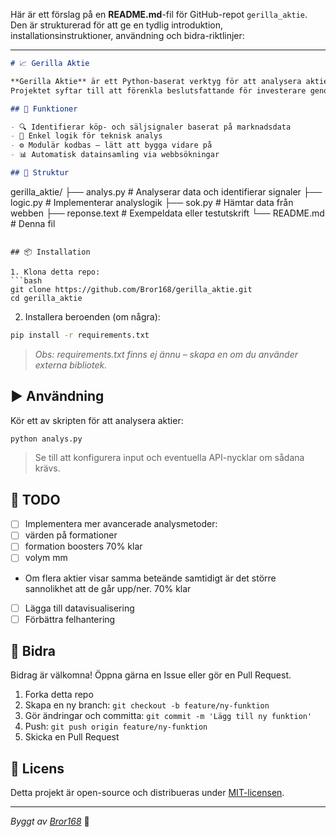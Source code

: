 Här är ett förslag på en **README.md**-fil för GitHub-repot `gerilla_aktie`. Den är strukturerad för att ge en tydlig introduktion, 
installationsinstruktioner, användning och bidra-riktlinjer:

---

```markdown
# 📈 Gerilla Aktie

**Gerilla Aktie** är ett Python-baserat verktyg för att analysera aktiemarknadsdata och identifiera potentiella köp- och säljsignaler.
Projektet syftar till att förenkla beslutsfattande för investerare genom att automatisera analysprocesser.

## 🚀 Funktioner

- 🔍 Identifierar köp- och säljsignaler baserat på marknadsdata
- 🧠 Enkel logik för teknisk analys
- ⚙️ Modulär kodbas – lätt att bygga vidare på
- 📊 Automatisk datainsamling via webbsökningar

## 🧱 Struktur

```

gerilla\_aktie/
├── analys.py        # Analyserar data och identifierar signaler
├── logic.py         # Implementerar analyslogik
├── sok.py           # Hämtar data från webben
├── reponse.text     # Exempeldata eller testutskrift
└── README.md        # Denna fil

````

## 📦 Installation

1. Klona detta repo:
```bash
git clone https://github.com/Bror168/gerilla_aktie.git
cd gerilla_aktie
````

2. Installera beroenden (om några):

```bash
pip install -r requirements.txt
```

> *Obs: requirements.txt finns ej ännu – skapa en om du använder externa bibliotek.*

## ▶️ Användning

Kör ett av skripten för att analysera aktier:

```bash
python analys.py
```

> Se till att konfigurera input och eventuella API-nycklar om sådana krävs.

## 🔧 TODO

* [ ] Implementera mer avancerade analysmetoder:
* [ ] värden på formationer
* [ ] formation boosters 70% klar
* [ ] volym mm
* Om flera aktier visar samma beteände samtidigt är det större sannolikhet att de går upp/ner. 70% klar


* [ ] Lägga till datavisualisering
* [ ] Förbättra felhantering

## 🤝 Bidra

Bidrag är välkomna! Öppna gärna en Issue eller gör en Pull Request.

1. Forka detta repo
2. Skapa en ny branch: `git checkout -b feature/ny-funktion`
3. Gör ändringar och committa: `git commit -m 'Lägg till ny funktion'`
4. Push: `git push origin feature/ny-funktion`
5. Skicka en Pull Request

## 📝 Licens

Detta projekt är open-source och distribueras under [MIT-licensen](LICENSE).

---

*Byggt av [Bror168](https://github.com/Bror168)* 🚀

```
